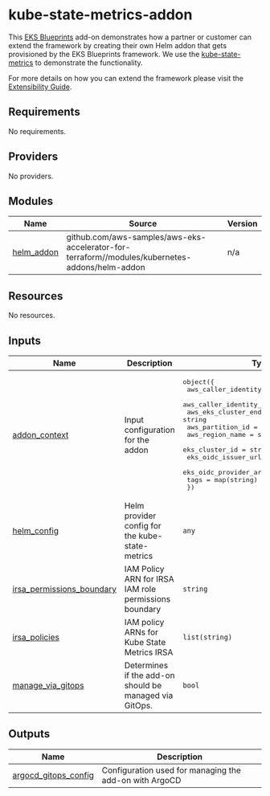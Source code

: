 # kube-state-metrics-addon

This [EKS Blueprints](https://github.com/aws-samples/aws-eks-accelerator-for-terraform) add-on demonstrates how a partner or customer can extend the framework by creating their own Helm addon that gets provisioned by the EKS Blueprints framework. We use the [kube-state-metrics](https://github.com/prometheus-community/helm-charts/tree/main/charts/kube-state-metrics) to demonstrate the functionality.

For more details on how you can extend the framework please visit the [Extensibility Guide](https://github.com/aws-samples/aws-eks-accelerator-for-terraform/blob/doc/extension-guide/docs/extensibility.md).

<!--- BEGIN_TF_DOCS --->
## Requirements

No requirements.

## Providers

No providers.

## Modules

| Name | Source | Version |
|------|--------|---------|
| <a name="module_helm_addon"></a> [helm\_addon](#module\_helm\_addon) | github.com/aws-samples/aws-eks-accelerator-for-terraform//modules/kubernetes-addons/helm-addon | n/a |

## Resources

No resources.

## Inputs

| Name | Description | Type | Default | Required |
|------|-------------|------|---------|:--------:|
| <a name="input_addon_context"></a> [addon\_context](#input\_addon\_context) | Input configuration for the addon | <pre>object({<br>    aws_caller_identity_account_id = string<br>    aws_caller_identity_arn        = string<br>    aws_eks_cluster_endpoint       = string<br>    aws_partition_id               = string<br>    aws_region_name                = string<br>    eks_cluster_id                 = string<br>    eks_oidc_issuer_url            = string<br>    eks_oidc_provider_arn          = string<br>    tags                           = map(string)<br>  })</pre> | n/a | yes |
| <a name="input_helm_config"></a> [helm\_config](#input\_helm\_config) | Helm provider config for the kube-state-metrics | `any` | `{}` | no |
| <a name="input_irsa_permissions_boundary"></a> [irsa\_permissions\_boundary](#input\_irsa\_permissions\_boundary) | IAM Policy ARN for IRSA IAM role permissions boundary | `string` | `""` | no |
| <a name="input_irsa_policies"></a> [irsa\_policies](#input\_irsa\_policies) | IAM policy ARNs for Kube State Metrics IRSA | `list(string)` | `[]` | no |
| <a name="input_manage_via_gitops"></a> [manage\_via\_gitops](#input\_manage\_via\_gitops) | Determines if the add-on should be managed via GitOps. | `bool` | `false` | no |

## Outputs

| Name | Description |
|------|-------------|
| <a name="output_argocd_gitops_config"></a> [argocd\_gitops\_config](#output\_argocd\_gitops\_config) | Configuration used for managing the add-on with ArgoCD |
<!--- END_TF_DOCS --->